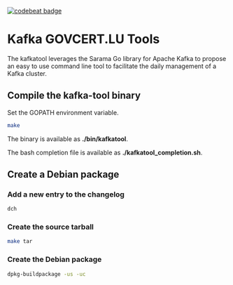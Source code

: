 [![codebeat badge](https://codebeat.co/badges/5fda5ffb-7433-4821-95dc-1b1b6b260ce4)](https://codebeat.co/projects/github-com-govcert-lu-kafkatool-master)


# Kafka GOVCERT.LU Tools

The kafkatool leverages the Sarama Go library for Apache Kafka to propose an easy to use command line tool to facilitate the daily management of a Kafka cluster.

## Compile the kafka-tool binary

Set the GOPATH environment variable.

```bash
make
```

The binary is available as **./bin/kafkatool**.

The bash completion file is available as **./kafkatool_completion.sh**.

## Create a Debian package

### Add a new entry to the changelog

```bash
dch
```

### Create the source tarball

```bash
make tar
```

### Create the Debian package

```bash
dpkg-buildpackage -us -uc
```
